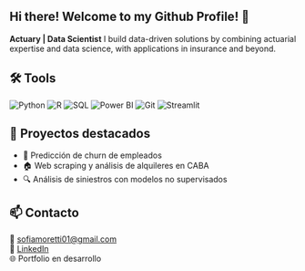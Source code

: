 ## Hi there! Welcome to my Github Profile! 👋 
**Actuary | Data Scientist** 
I build data-driven solutions by combining actuarial expertise and data science, with applications in insurance and beyond.

## 🛠️ Tools
![Python](https://img.shields.io/badge/Python-3776AB?style=flat&logo=python&logoColor=white)
![R](https://img.shields.io/badge/R-276DC3?style=flat&logo=r&logoColor=white)
![SQL](https://img.shields.io/badge/SQL-003B57?style=flat&logo=postgresql&logoColor=white)
![Power BI](https://img.shields.io/badge/Power%20BI-F2C811?style=flat&logo=powerbi&logoColor=black)
![Git](https://img.shields.io/badge/Git-F05032?style=flat&logo=git&logoColor=white)
![Streamlit](https://img.shields.io/badge/Streamlit-FF4B4B?style=flat&logo=streamlit&logoColor=white)


## 🚀 Proyectos destacados
- 🧠 Predicción de churn de empleados  
- 🏠 Web scraping y análisis de alquileres en CABA  
- 🔍 Análisis de siniestros con modelos no supervisados

## 📫 Contacto  
📧 sofiamoretti01@gmail.com  
🔗 [LinkedIn](https://www.linkedin.com/in/sofia-dana-moretti/)  
🌐 Portfolio en desarrollo

